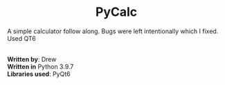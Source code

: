 <h1 align="center"> PyCalc</h1>

A simple calculator follow along. Bugs were left intentionally which I fixed. <br>
Used QT6<br><br>


**Written by**: Drew<br>
**Written in** Python 3.9.7<br>
**Libraries used**: PyQt6<br>